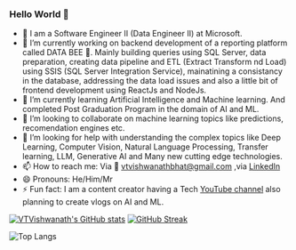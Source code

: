 ### Hello World 👋

- 🚗 I am a Software Engineer II (Data Engineer II) at Microsoft.
- 🔭 I’m currently working on backend development of a reporting platform called DATA BEE 🐝. Mainly building queries using SQL Server, data preparation, creating data pipeline and ETL (Extract Transform nd Load) using SSIS (SQL Server Integration Service), mainatining a consistancy in the database, addressing the data load issues and also a little bit of frontend development using ReactJs and NodeJs.
- 🌱 I’m currently learning Artificial Intelligence and Machine learning. And completed Post Graduation Program in the domain of AI and ML.
- 👯 I’m looking to collaborate on machine learning topics like predictions, recomendation engines etc. 
- 🤔 I’m looking for help with understanding the complex topics like Deep Learning, Computer Vision, Natural Language Processing, Transfer learning, LLM, Generative AI and Many new cutting edge technologies.
- 📫 How to reach me: Via 📧 vtvishwanathbhat@gmail.com ,via [LinkedIn](https://www.linkedin.com/in/vtvishwanath/)
- 😄 Pronouns: He/Him/Mr
- ⚡ Fun fact: I am a content creator having a Tech [YouTube channel](https://www.youtube.com/techievish) also planning to create vlogs on AI and ML.


<!--
**VTVISHWANATH/VTVISHWANATH** is a ✨ _special_ ✨ repository because its `README.md` (this file) appears on your GitHub profile.

Here are some ideas to get you started:

- 🔭 I’m currently working on ...
- 🌱 I’m currently learning ...
- 👯 I’m looking to collaborate on ...
- 🤔 I’m looking for help with ...
- 💬 Ask me about ...
- 📫 How to reach me: ...
- 😄 Pronouns: ...
- ⚡ Fun fact: ...
-->


[![VTVishwanath's GitHub stats](https://github-readme-stats.vercel.app/api?username=VTVishwanath&?count_private=true&theme=vue&show_icons=true&include_all_commits=yes&border_radius=10&date_format=j%20M%5B%20Y%5D&card_width=500)](https://github.com/anuraghazra/github-readme-stats) 
[![GitHub Streak](https://github-readme-streak-stats.herokuapp.com?user=VTVishwanath&theme=vue&border_radius=10&date_format=j%20M%5B%20Y%5D&card_width=500)](https://git.io/streak-stats)

![Top Langs](https://github-readme-stats.vercel.app/api/top-langs/?username=VTVishwanath&theme=vue&border_radius=10&date_format=j%20M%5B%20Y%5D&card_width=500) <!-- &theme=catppuccin-latte&layout=compact -->

